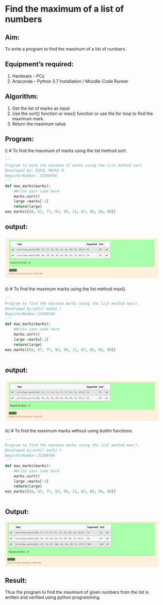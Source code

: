 # Find the maximum of a list of numbers
## Aim:
To write a program to find the maximum of a list of numbers.
## Equipment’s required:
1.	Hardware – PCs
2.	Anaconda – Python 3.7 Installation / Moodle-Code Runner
## Algorithm:
1.	Get the list of marks as input
2.	Use the sort() function or max() function or use the for loop to find the maximum mark.
3.	Return the maximum value
## Program:

i)	# To find the maximum of marks using the list method sort.
```Python
''' 
Program to mark the maximum of marks using the list method sort
Developed by: EZHIL MATHI R
RegisterNumber: 21500766
'''
def max_marks(marks):
    #Write your code here
    marks.sort()
    large =marks[-1]
    return(large)
max_marks([88, 67, 77, 93, 95, 11, 67, 89, 56, 89])


```

## output:
![gaussian elimination](q1.png)


ii)	# To find the maximum marks using the list method max().
```Python
''' 
Program to find the maximum marks using the list method max().
Developed by:ezhil mathi r
RegisterNumber:21500766 
'''
def max_marks(marks):
    #Write your code here
    marks.sort()
    large =marks[-1]
    return(large)
max_marks([88, 67, 77, 93, 95, 11, 67, 89, 56, 89])



```

## output:
![gaussian elimination](q2.png)


iii) # To find the maximum marks without using builtin functions.
```Python
''' 
Program to find the maximum marks using the list method max().
Developed by:ezhil mathi r
RegisterNumber:21500766 
'''
def max_marks(marks):
    #Write your code here
    marks.sort()
    large =marks[-1]
    return(large)
max_marks([88, 67, 77, 93, 95, 11, 67, 89, 56, 89])



```

## Output:
![gaussian elimination](q3.png)

## Result:
Thus the program to find the maximum of given numbers from the list is written and verified using python programming.